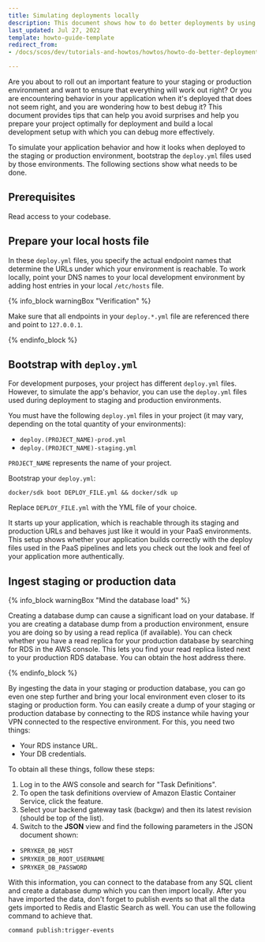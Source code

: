```yaml
---
title: Simulating deployments locally
description: This document shows how to do better deployments by using your local environment as a preview for how your application will behave when deployed to PaaS
last_updated: Jul 27, 2022
template: howto-guide-template
redirect_from:
- /docs/scos/dev/tutorials-and-howtos/howtos/howto-do-better-deployments.html

---
```


Are you about to roll out an important feature to your staging or production environment and want to ensure that everything will work out right? Or you are encountering behavior in your application when it's deployed that does not seem right, and you are wondering how to best debug it? This document provides tips that can help you avoid surprises and help you prepare your project optimally for deployment and build a local development setup with which you can debug more effectively.

To simulate your application behavior and how it looks when deployed to the staging or production environment, bootstrap the `deploy.yml` files used by those environments. The following sections show what needs to be done.

## Prerequisites

Read access to your codebase.

## Prepare your local hosts file

In these `deploy.yml` files, you specify the actual endpoint names that determine the URLs under which your environment is reachable. To work locally, point your DNS names to your local development environment by adding host entries in your local `/etc/hosts` file.

{% info_block warningBox "Verification" %}

Make sure that all endpoints in your `deploy.*.yml` file are referenced there and point to `127.0.0.1`.

{% endinfo_block %}

## Bootstrap with `deploy.yml`

For development purposes, your project has different `deploy.yml` files. However, to simulate the app's behavior, you can use the `deploy.yml` files used during deployment to staging and production environments.

You must have the following `deploy.yml` files in your project (it may vary, depending on the total quantity of your environments):
- `deploy.(PROJECT_NAME)-prod.yml`
- `deploy.(PROJECT_NAME)-staging.yml`

`PROJECT_NAME` represents the name of your project.

Bootstrap your `deploy.yml`:

```
docker/sdk boot DEPLOY_FILE.yml && docker/sdk up
```

Replace `DEPLOY_FILE.yml` with the YML file of your choice.

It starts up your application, which is reachable through its staging and production URLs and behaves just like it would in your PaaS environments. This setup shows whether your application builds correctly with the deploy files used in the PaaS pipelines and lets you check out the look and feel of your application more authentically.

## Ingest staging or production data

{% info_block warningBox "Mind the database load" %}

Creating a database dump can cause a significant load on your database. If you are creating a database dump from a production environment, ensure you are doing so by using a read replica (if available). You can check whether you have a read replica for your production database by searching for RDS in the AWS console. This lets you find your read replica listed next to your production RDS database. You can obtain the host address there.

{% endinfo_block %}

By ingesting the data in your staging or production database, you can go even one step further and bring your local environment even closer to its staging or production form.
You can easily create a dump of your staging or production database by connecting to the RDS instance while having your VPN connected to the respective environment.
For this, you need two things:
- Your RDS instance URL.
- Your DB credentials.

To obtain all these things, follow these steps:
1. Log in to the AWS console and search for "Task Definitions".
2. To open the task definitions overview of Amazon Elastic Container Service, click the feature.
3. Select your backend gateway task (backgw) and then its latest revision (should be top of the list).
4. Switch to the **JSON** view and find the following parameters in the JSON document shown:
- `SPRYKER_DB_HOST`
- `SPRYKER_DB_ROOT_USERNAME`
- `SPRYKER_DB_PASSWORD`

With this information, you can connect to the database from any SQL client and create a database dump which you can then import locally. After you have imported the data, don't forget to publish events so that all the data gets imported to Redis and Elastic Search as well. You can use the following command to achieve that.

```
command publish:trigger-events
```
